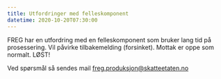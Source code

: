 ```yaml
---
title: Utfordringer med felleskomponent
datetime: 2020-10-20T07:30:00
---
```

FREG har en utfordring med en felleskomponent som bruker lang tid på prosessering. Vil påvirke tilbakemelding (forsinket). Mottak er oppe som normalt.
LØST!

Ved spørsmål så sendes mail freg.produksjon@skatteetaten.no
